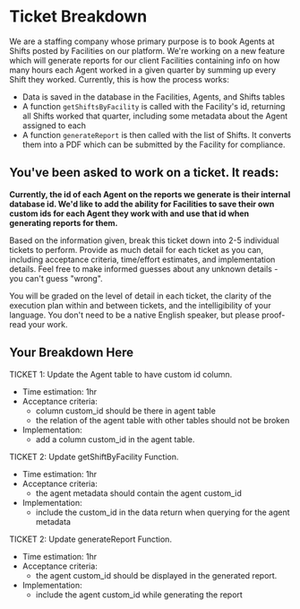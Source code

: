 # Ticket Breakdown

We are a staffing company whose primary purpose is to book Agents at Shifts posted by Facilities on our platform. We're working on a new feature which will generate reports for our client Facilities containing info on how many hours each Agent worked in a given quarter by summing up every Shift they worked. Currently, this is how the process works:

- Data is saved in the database in the Facilities, Agents, and Shifts tables
- A function `getShiftsByFacility` is called with the Facility's id, returning all Shifts worked that quarter, including some metadata about the Agent assigned to each
- A function `generateReport` is then called with the list of Shifts. It converts them into a PDF which can be submitted by the Facility for compliance.

## You've been asked to work on a ticket. It reads:

**Currently, the id of each Agent on the reports we generate is their internal database id. We'd like to add the ability for Facilities to save their own custom ids for each Agent they work with and use that id when generating reports for them.**

Based on the information given, break this ticket down into 2-5 individual tickets to perform. Provide as much detail for each ticket as you can, including acceptance criteria, time/effort estimates, and implementation details. Feel free to make informed guesses about any unknown details - you can't guess "wrong".

You will be graded on the level of detail in each ticket, the clarity of the execution plan within and between tickets, and the intelligibility of your language. You don't need to be a native English speaker, but please proof-read your work.

## Your Breakdown Here

TICKET 1: Update the Agent table to have custom id column.

- Time estimation: 1hr
- Acceptance criteria:
  - column custom_id should be there in agent table
  - the relation of the agent table with other tables should not be broken
- Implementation:
  - add a column custom_id in the agent table.

TICKET 2: Update getShiftByFacility Function.

- Time estimation: 1hr
- Acceptance criteria:
  - the agent metadata should contain the agent custom_id
- Implementation:
  - include the custom_id in the data return when querying for the agent metadata

TICKET 2: Update generateReport Function.

- Time estimation: 1hr
- Acceptance criteria:
  - the agent custom_id should be displayed in the generated report.
- Implementation:
  - include the agent custom_id while generating the report
